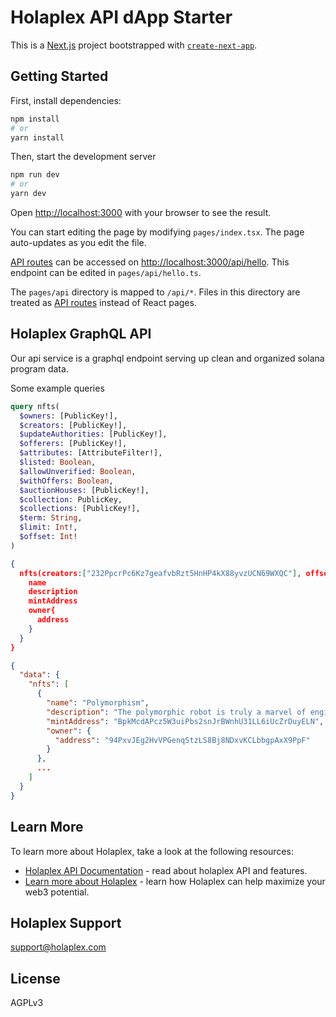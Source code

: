 # Holaplex API dApp Starter

This is a [Next.js](https://nextjs.org/) project bootstrapped with [`create-next-app`](https://github.com/vercel/next.js/tree/canary/packages/create-next-app).

## Getting Started

First, install dependencies:

```bash
npm install
# or
yarn install
```


Then, start the development server
```bash
npm run dev
# or
yarn dev
```

Open [http://localhost:3000](http://localhost:3000) with your browser to see the result.

You can start editing the page by modifying `pages/index.tsx`. The page auto-updates as you edit the file.

[API routes](https://nextjs.org/docs/api-routes/introduction) can be accessed on [http://localhost:3000/api/hello](http://localhost:3000/api/hello). This endpoint can be edited in `pages/api/hello.ts`.

The `pages/api` directory is mapped to `/api/*`. Files in this directory are treated as [API routes](https://nextjs.org/docs/api-routes/introduction) instead of React pages.

## Holaplex GraphQL API

Our api service is a graphql endpoint serving up clean and organized solana program data.

Some example queries 

```graphql
query nfts(
  $owners: [PublicKey!],
  $creators: [PublicKey!],
  $updateAuthorities: [PublicKey!],
  $offerers: [PublicKey!],
  $attributes: [AttributeFilter!],
  $listed: Boolean,
  $allowUnverified: Boolean,
  $withOffers: Boolean,
  $auctionHouses: [PublicKey!],
  $collection: PublicKey,
  $collections: [PublicKey!],
  $term: String,
  $limit: Int!,
  $offset: Int!
)
```


```json
{
  nfts(creators:["232PpcrPc6Kz7geafvbRzt5HnHP4kX88yvzUCN69WXQC"], offset:0, limit:10){
    name
    description
    mintAddress
    owner{
      address
    }
  }
}
```

```json
{
  "data": {
    "nfts": [
      {
        "name": "Polymorphism",
        "description": "The polymorphic robot is truly a marvel of engineering. Its ability to change its form allows it to squeeze into small spaces, climb walls, and even swim. Its many arms and legs give it a grip that is unrivaled, and its advanced sensors allow it to navigate and interact with its surroundings with ease.\n\nThe polymorphic robot is still in its early stages, but it has already shown tremendous potential. It is sure to revolutionize the world of robotics, and change the way we interact with our machines.",
        "mintAddress": "BpkMcdAPcz5W3uiPbs2snJrBWnhU31LL6iUcZrDuyELN",
        "owner": {
          "address": "94PxvJEg2HvVPGenqStzLS8Bj8NDxvKCLbbgpAxX9PpF"
        }
      },
      ...
    ]
  }
}
```

## Learn More

To learn more about Holaplex, take a look at the following resources:

- [Holaplex API Documentation](https://docs.holaplex.com) - read about holaplex API and features. 
- [Learn more about Holaplex](https://https://www.holaplex.com/) - learn how Holaplex can help maximize your web3 potential.



## Holaplex Support
support@holaplex.com


## License

AGPLv3